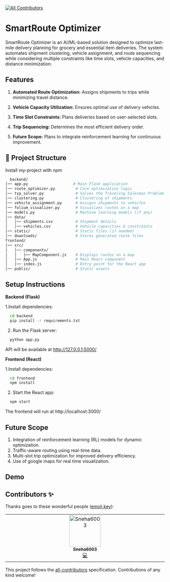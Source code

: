 
<!-- ALL-CONTRIBUTORS-BADGE:START - Do not remove or modify this section -->
[![All Contributors](https://img.shields.io/badge/all_contributors-1-orange.svg?style=flat-square)](#contributors-)
<!-- ALL-CONTRIBUTORS-BADGE:END -->
# SmartRoute Optimizer

SmartRoute Optimizer is an AI/ML-based solution designed to optimize last-mile delivery planning for grocery and essential item deliveries. The system automates shipment clustering, vehicle assignment, and route sequencing while considering multiple constraints like time slots, vehicle capacities, and distance minimization.



## Features

1. **Automated Route Optimization:** Assigns shipments to trips while minimizing travel distance.
2. **Vehicle Capacity Utilization:** Ensures optimal use of delivery vehicles.
3. **Time Slot Constraints:** Plans deliveries based on user-selected slots.
4. **Trip Sequencing:** Determines the most efficient delivery order.

5. **Future Scope:** Plans to integrate reinforcement learning for continuous improvement.







## 📁 Project Structure

Install my-project with npm

```bash
  backend/
│── app.py                    # Main Flask application
│── route_optimizer.py         # Core optimization logic
│── tsp_solver.py              # Solves the Traveling Salesman Problem
│── clustering.py              # Clustering of shipments
│── vehicle_assignment.py      # Assigns shipments to vehicles
│── folium_visualizer.py       # Visualizes routes on a map
│── models.py                  # Machine learning models (if any)
│── data/
│   │── shipments.csv          # Shipment details
│   │── vehicles.csv           # Vehicle capacities & constraints
│── static/                    # Static files (if needed)
│── downloads/                 # Stores generated route files
frontend/
│── src/
│   │── components/
│   │   ├── MapComponent.js    # Displays routes on a map
│   │── App.js                 # Main React component
│   │── index.js               # Entry point for the React app
│── public/                    # Static assets

```

    
## Setup Instructions

**Backend (Flask)**

1.Install dependencies:

```bash
  cd backend
  pip install -r requirements.txt

```
2. Run the Flask server:
```bash
  python app.py

```
API will be available at http://127.0.0.1:5000/

**Frontend (React)**

1.Install dependencies:

```bash
  cd frontend
  npm install

```
2. Start the React app:
```bash
  npm start

```
The frontend will run at http://localhost:3000/



## Future Scope

1. Integration of reinforcement learning (RL) models for dynamic optimization.
2. Traffic-aware routing using real-time data.
3. Multi-slot trip optimization for improved delivery efficiency.
4. Use of google maps for real time visualization.


## Demo



## Contributors ✨

Thanks goes to these wonderful people ([emoji key](https://allcontributors.org/docs/en/emoji-key)):

<!-- ALL-CONTRIBUTORS-LIST:START - Do not remove or modify this section -->
<!-- prettier-ignore-start -->
<!-- markdownlint-disable -->
<table>
  <tbody>
    <tr>
      <td align="center" valign="top" width="14.28%"><a href="https://github.com/Sneha6003"><img src="https://avatars.githubusercontent.com/u/147996970?v=4?s=100" width="100px;" alt="Sneha6003"/><br /><sub><b>Sneha6003</b></sub></a><br /><a href="https://github.com/Sneha6003/SmartRouteOptimizer/commits?author=Sneha6003" title="Code">💻</a></td>
    </tr>
  </tbody>
</table>

<!-- markdownlint-restore -->
<!-- prettier-ignore-end -->

<!-- ALL-CONTRIBUTORS-LIST:END -->

This project follows the [all-contributors](https://github.com/all-contributors/all-contributors) specification. Contributions of any kind welcome!